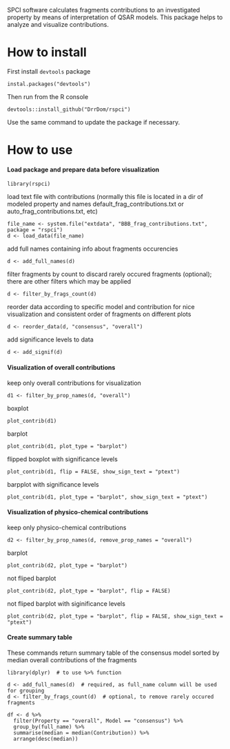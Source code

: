SPCI software calculates fragments contributions to an investigated property by means of interpretation of QSAR models. This package helps to analyze and visualize contributions.

# How to install

First install `devtools` package
```
instal.packages("devtools")
```
Then run from the R console
```
devtools::install_github("DrrDom/rspci")
```
Use the same command to update the package if necessary.

# How to use

#### Load package and prepare data before visualization
```
library(rspci)
```

load text file with contributions (normally this file is located in a dir of modeled property and names default_frag_contributions.txt or auto_frag_contributions.txt, etc)
```
file_name <- system.file("extdata", "BBB_frag_contributions.txt", package = "rspci")
d <- load_data(file_name)
```

add full names containing info about fragments occurencies
```
d <- add_full_names(d)
```

filter fragments by count to discard rarely occured fragments (optional); there are other filters which may be applied
```
d <- filter_by_frags_count(d)
```

reorder data according to specific model and contribution for nice visualization and consistent order of fragments on different plots
```
d <- reorder_data(d, "consensus", "overall")
```

add significance levels to data
```
d <- add_signif(d)
```


#### Visualization of overall contributions
keep only overall contributions for visualization
```
d1 <- filter_by_prop_names(d, "overall")
```

boxplot
```
plot_contrib(d1)
```
barplot
```
plot_contrib(d1, plot_type = "barplot")
```
flipped boxplot with significance levels
```
plot_contrib(d1, flip = FALSE, show_sign_text = "ptext")
```
barpplot with significance levels
```
plot_contrib(d1, plot_type = "barplot", show_sign_text = "ptext")
```


#### Visualization of physico-chemical contributions
keep only physico-chemical contributions
```
d2 <- filter_by_prop_names(d, remove_prop_names = "overall")
```
barplot
```
plot_contrib(d2, plot_type = "barplot")
```
not fliped barplot
```
plot_contrib(d2, plot_type = "barplot", flip = FALSE)
```
not fliped barplot with siginificance levels
```
plot_contrib(d2, plot_type = "barplot", flip = FALSE, show_sign_text = "ptext")
```


#### Create summary table
These commands return summary table of the consensus model sorted by median overall contributions of the fragments
```
library(dplyr)  # to use %>% function

d <- add_full_names(d)  # required, as full_name column will be used for grouping
d <- filter_by_frags_count(d)  # optional, to remove rarely occured fragments

df <- d %>%
  filter(Property == "overall", Model == "consensus") %>%
  group_by(full_name) %>%
  summarise(median = median(Contribution)) %>%
  arrange(desc(median))
```
